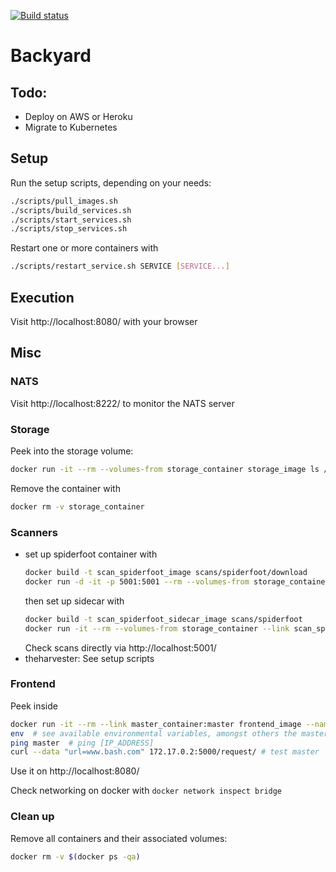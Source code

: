 [![Build status](https://travis-ci.com/cyber-fighters/backyard.svg?branch=master)](https://travis-ci.org/andb0t)
# Backyard


## Todo:
- Deploy on AWS or Heroku
- Migrate to Kubernetes


## Setup
Run the setup scripts, depending on your needs:
```bash
./scripts/pull_images.sh
./scripts/build_services.sh
./scripts/start_services.sh
./scripts/stop_services.sh
```
Restart one or more containers with
```bash
./scripts/restart_service.sh SERVICE [SERVICE...]
```

## Execution

Visit http://localhost:8080/ with your browser


## Misc

### NATS

Visit http://localhost:8222/ to monitor the NATS server

### Storage
Peek into the storage volume:
```bash
docker run -it --rm --volumes-from storage_container storage_image ls /data
```

Remove the container with
```bash
docker rm -v storage_container
```


### Scanners
* set up spiderfoot container with
  ```bash
  docker build -t scan_spiderfoot_image scans/spiderfoot/download
  docker run -d -it -p 5001:5001 --rm --volumes-from storage_container --name scan_spiderfoot_server scan_spiderfoot_image
  ```
  then set up sidecar with
  ```bash
  docker build -t scan_spiderfoot_sidecar_image scans/spiderfoot
  docker run -it --rm --volumes-from storage_container --link scan_spiderfoot_server:scan_spiderfoot --name scan_spiderfoot_sidecar scan_spiderfoot_sidecar_image
  ```
  Check scans directly via http://localhost:5001/
* theharvester: See setup scripts



### Frontend
Peek inside
```bash
docker run -it --rm --link master_container:master frontend_image --name frontend_container bash
env  # see available environmental variables, amongst others the master info
ping master  # ping [IP_ADDRESS]
curl --data "url=www.bash.com" 172.17.0.2:5000/request/ # test master
```
Use it on http://localhost:8080/

Check networking on docker with `docker network inspect bridge`


### Clean up
Remove all containers and their associated volumes:
```bash
docker rm -v $(docker ps -qa)
```
